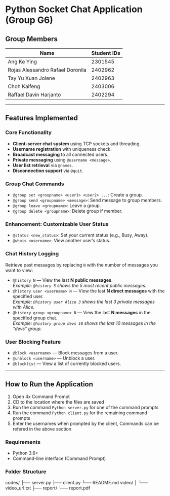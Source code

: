 # Python Socket Chat Application (Group G6)

## Group Members
| Name                             | Student IDs |
|----------------------------------|-------------|
| Ang Ke Ying                      |   2301545   |
| Rojas Alessandro Rafael Doronila |   2402962   |
| Tay Yu Xuan Jolene               |   2402963   |
| Choh Kaifeng                     |   2403006   |
| Raffael Davin Harjanto           |   2402294   |

---

## Features Implemented

### Core Functionality
- **Client-server chat system** using TCP sockets and threading.
- **Username registration** with uniqueness check.
- **Broadcast messaging** to all connected users.
- **Private messaging** using `@username <message>`.
- **User list retrieval** via `@names`.
- **Disconnection support** via `@quit`.

### Group Chat Commands
- `@group set <groupname> <user1> <user2> ...`: Create a group.
- `@group send <groupname> <message>`: Send message to group members.
- `@group leave <groupname>`: Leave a group.
- `@group delete <groupname>`: Delete group if member.

### Enhancement: Customizable User Status
- `@status <new_status>`: Set your current status (e.g., Busy, Away).
- `@whois <username>`: View another user’s status.

### Chat History Logging
Retrieve past messages by replacing `N` with the number of messages you want to view:
- `@history N` — View the last **N public messages**.  
  _Example: `@history 5` shows the 5 most recent public messages._
- `@history user <username> N` — View the last **N direct messages** with the specified user.  
  _Example: `@history user Alice 3` shows the last 3 private messages with Alice._
- `@history group <groupname> N` — View the last **N messages** in the specified group chat.  
  _Example: `@history group devs 10` shows the last 10 messages in the "devs" group._
  
### User Blocking Feature
  - `@block <username>` — Block messages from a user.  
  - `@unblock <username>` — Unblock a user.  
  - `@blocklist` — View a list of currently blocked users.

---

## How to Run the Application
1. Open 4x Command Prompt
2. CD to the location where the files are saved
3. Run the command `Python server.py` for one of the command prompts
4. Run the command `Python client.py` for the remaining command prompts
5. Enter the usernames when prompted by the client, Commands can be refered in the above section

### Requirements
- Python 3.6+
- Command-line interface (Command Prompt)

### Folder Structure
codes/
├── server.py
├── client.py
└── README.md
video/
│ └── video_url.txt
├── report/
    └── report.pdf